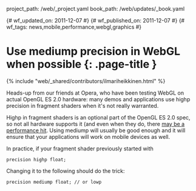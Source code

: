 project_path: /web/_project.yaml
book_path: /web/updates/_book.yaml

{# wf_updated_on: 2011-12-07 #}
{# wf_published_on: 2011-12-07 #}
{# wf_tags: news,mobile,performance,webgl,graphics #}

# Use mediump precision in WebGL when possible {: .page-title }

{% include "web/_shared/contributors/ilmariheikkinen.html" %}


Heads-up from our friends at Opera, who have been testing WebGL on actual OpenGL ES 2.0 hardware: many demos and applications use highp precision in fragment shaders when it's not really warranted.

Highp in fragment shaders is an optional part of the OpenGL ES 2.0 spec, so not all hardware supports it (and even when they do, there [may be a performance hit](http://my.opera.com/emoller/blog/2011/10/18/all-hail-ios-5). Using mediump will usually be good enough and it will ensure that your applications will work on mobile devices as well.

In practice, if your fragment shader previously started with


    precision highp float;
    

Changing it to the following should do the trick:


    precision mediump float; // or lowp
    


